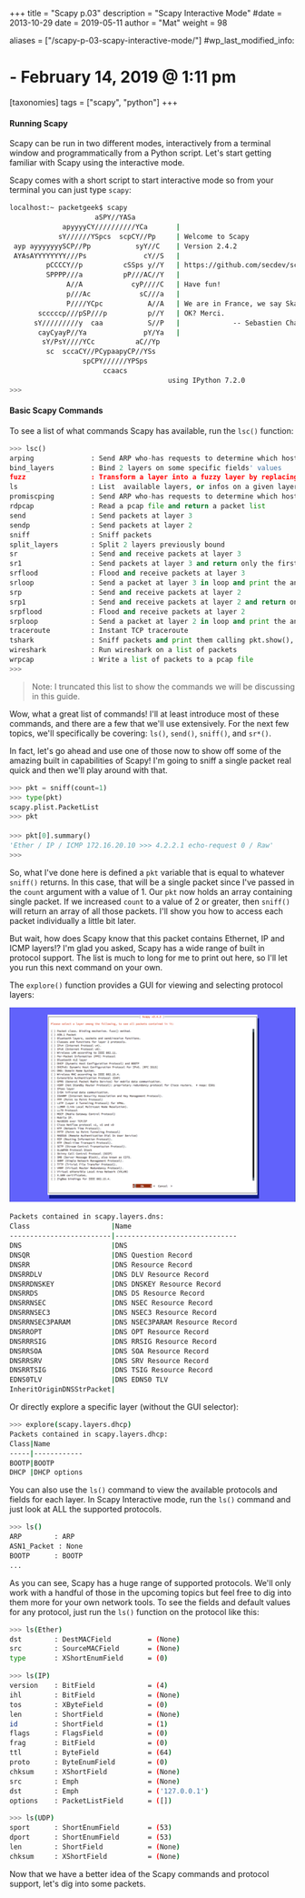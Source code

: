 +++
title = "Scapy p.03"
description = "Scapy Interactive Mode"
#date = 2013-10-29
date = 2019-05-11
author = "Mat"
weight = 98

aliases = ["/scapy-p-03-scapy-interactive-mode/"]
#wp_last_modified_info:
#  - February 14, 2019 @ 1:11 pm
[taxonomies]
tags = ["scapy", "python"]
+++

#### Running Scapy

Scapy can be run in two different modes, interactively from a terminal window and programmatically from a Python script. Let's start getting familiar with Scapy using the interactive mode.

<!-- more -->
Scapy comes with a short script to start interactive mode so from your terminal you can just type `scapy`:

```sh
localhost:~ packetgeek$ scapy
                     aSPY//YASa
             apyyyyCY//////////YCa       |
            sY//////YSpcs  scpCY//Pp     | Welcome to Scapy
 ayp ayyyyyyySCP//Pp           syY//C    | Version 2.4.2
 AYAsAYYYYYYYY///Ps              cY//S   |
         pCCCCY//p          cSSps y//Y   | https://github.com/secdev/scapy
         SPPPP///a          pP///AC//Y   |
              A//A            cyP////C   | Have fun!
              p///Ac            sC///a   |
              P////YCpc           A//A   | We are in France, we say Skappee.
       scccccp///pSP///p          p//Y   | OK? Merci.
      sY/////////y  caa           S//P   |             -- Sebastien Chabal
       cayCyayP//Ya              pY/Ya   |
        sY/PsY////YCc          aC//Yp
         sc  sccaCY//PCypaapyCP//YSs
                  spCPY//////YPSps
                       ccaacs
                                       using IPython 7.2.0
>>>
```

#### Basic Scapy Commands

To see a list of what commands Scapy has available, run the `lsc()` function:

```python
>>> lsc()
arping              : Send ARP who-has requests to determine which hosts are up
bind_layers         : Bind 2 layers on some specific fields' values
fuzz                : Transform a layer into a fuzzy layer by replacing some default values by random objects
ls                  : List  available layers, or infos on a given layer
promiscping         : Send ARP who-has requests to determine which hosts are in promiscuous mode
rdpcap              : Read a pcap file and return a packet list
send                : Send packets at layer 3
sendp               : Send packets at layer 2
sniff               : Sniff packets
split_layers        : Split 2 layers previously bound
sr                  : Send and receive packets at layer 3
sr1                 : Send packets at layer 3 and return only the first answer
srflood             : Flood and receive packets at layer 3
srloop              : Send a packet at layer 3 in loop and print the answer each time
srp                 : Send and receive packets at layer 2
srp1                : Send and receive packets at layer 2 and return only the first answer
srpflood            : Flood and receive packets at layer 2
srploop             : Send a packet at layer 2 in loop and print the answer each time
traceroute          : Instant TCP traceroute
tshark              : Sniff packets and print them calling pkt.show(), a bit like text wireshark
wireshark           : Run wireshark on a list of packets
wrpcap              : Write a list of packets to a pcap file
>>>
```

>  Note: I truncated this list to show the commands we will be discussing in this guide.

Wow, what a great list of commands! I'll at least introduce most of these commands, and there are a few that we'll use extensively. For the next few topics, we'll specifically be covering: `ls()`, `send()`, `sniff()`, and `sr*()`.

In fact, let's go ahead and use one of those now to show off some of the amazing built in capabilities of Scapy! I'm going to sniff a single packet real quick and then we'll play around with that.

```python
>>> pkt = sniff(count=1)
>>> type(pkt)
scapy.plist.PacketList
>>> pkt

>>> pkt[0].summary()
'Ether / IP / ICMP 172.16.20.10 >>> 4.2.2.1 echo-request 0 / Raw'
>>>
```

So, what I've done here is defined a `pkt` variable that is equal to whatever `sniff()` returns. In this case, that will be a single packet since I've passed in the `count` argument with a value of 1. Our `pkt` now holds an array containing single packet. If we increased `count` to a value of 2 or greater, then `sniff()` will return an array of all those packets. I'll show you how to access each packet individually a little bit later.

But wait, how does Scapy know that this packet contains Ethernet, IP and ICMP layers!? I'm glad you asked, Scapy has a wide range of built in protocol support. The list is much to long for me to print out here, so I'll let you run this next command on your own.

The `explore()` function provides a GUI for viewing and selecting protocol layers:

![](scapy-explore.png)

```sh
Packets contained in scapy.layers.dns:
Class                    |Name
-------------------------|------------------------------
DNS                      |DNS
DNSQR                    |DNS Question Record
DNSRR                    |DNS Resource Record
DNSRRDLV                 |DNS DLV Resource Record
DNSRRDNSKEY              |DNS DNSKEY Resource Record
DNSRRDS                  |DNS DS Resource Record
DNSRRNSEC                |DNS NSEC Resource Record
DNSRRNSEC3               |DNS NSEC3 Resource Record
DNSRRNSEC3PARAM          |DNS NSEC3PARAM Resource Record
DNSRROPT                 |DNS OPT Resource Record
DNSRRRSIG                |DNS RRSIG Resource Record
DNSRRSOA                 |DNS SOA Resource Record
DNSRRSRV                 |DNS SRV Resource Record
DNSRRTSIG                |DNS TSIG Resource Record
EDNS0TLV                 |DNS EDNS0 TLV
InheritOriginDNSStrPacket|
```

Or directly explore a specific layer (without the GUI selector):

```sh
>>> explore(scapy.layers.dhcp)
Packets contained in scapy.layers.dhcp:
Class|Name
-----|------------
BOOTP|BOOTP
DHCP |DHCP options
```

You can also use the `ls()`&nbsp;command to view the available protocols and fields for each layer. In Scapy Interactive mode, run the `ls()` command and just look at ALL the supported protocols.

```sh
>>> ls()
ARP        : ARP
ASN1_Packet : None
BOOTP      : BOOTP
...
```

As you can see, Scapy has a huge range of supported protocols. We'll only work with a handful of those in the upcoming topics but feel free to dig into them more for your own network tools. To see the fields and default values for any protocol, just run the `ls()` function on the protocol like this:

```sh
>>> ls(Ether)
dst        : DestMACField         = (None)
src        : SourceMACField       = (None)
type       : XShortEnumField      = (0)
```

```sh
>>> ls(IP)
version    : BitField             = (4)
ihl        : BitField             = (None)
tos        : XByteField           = (0)
len        : ShortField           = (None)
id         : ShortField           = (1)
flags      : FlagsField           = (0)
frag       : BitField             = (0)
ttl        : ByteField            = (64)
proto      : ByteEnumField        = (0)
chksum     : XShortField          = (None)
src        : Emph                 = (None)
dst        : Emph                 = ('127.0.0.1')
options    : PacketListField      = ([])
```

```sh
>>> ls(UDP)
sport      : ShortEnumField       = (53)
dport      : ShortEnumField       = (53)
len        : ShortField           = (None)
chksum     : XShortField          = (None)
```

Now that we have a better idea of the Scapy commands and protocol support, let's dig into some packets.